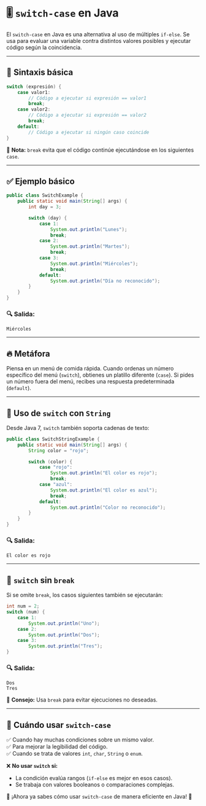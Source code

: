 # 🎚️ `switch-case` en Java

El `switch-case` en Java es una alternativa al uso de múltiples `if-else`. Se usa para evaluar una variable contra distintos valores posibles y ejecutar código según la coincidencia.

---

## 🔹 Sintaxis básica
```java
switch (expresión) {
    case valor1:
        // Código a ejecutar si expresión == valor1
        break;
    case valor2:
        // Código a ejecutar si expresión == valor2
        break;
    default:
        // Código a ejecutar si ningún caso coincide
}
```

📌 **Nota:** `break` evita que el código continúe ejecutándose en los siguientes `case`.

---

## ✅ Ejemplo básico
```java
public class SwitchExample {
    public static void main(String[] args) {
        int day = 3;

        switch (day) {
            case 1:
                System.out.println("Lunes");
                break;
            case 2:
                System.out.println("Martes");
                break;
            case 3:
                System.out.println("Miércoles");
                break;
            default:
                System.out.println("Día no reconocido");
        }
    }
}
```

### 🔍 Salida:
```
Miércoles
```

---

## 🔥 Metáfora
Piensa en un menú de comida rápida. Cuando ordenas un número específico del menú (`switch`), obtienes un platillo diferente (`case`). Si pides un número fuera del menú, recibes una respuesta predeterminada (`default`).

---

## 🔹 Uso de `switch` con `String`
Desde Java 7, `switch` también soporta cadenas de texto:
```java
public class SwitchStringExample {
    public static void main(String[] args) {
        String color = "rojo";

        switch (color) {
            case "rojo":
                System.out.println("El color es rojo");
                break;
            case "azul":
                System.out.println("El color es azul");
                break;
            default:
                System.out.println("Color no reconocido");
        }
    }
}
```

### 🔍 Salida:
```
El color es rojo
```

---

## 🔹 `switch` sin `break`
Si se omite `break`, los casos siguientes también se ejecutarán:
```java
int num = 2;
switch (num) {
    case 1:
        System.out.println("Uno");
    case 2:
        System.out.println("Dos");
    case 3:
        System.out.println("Tres");
}
```

### 🔍 Salida:
```
Dos
Tres
```

📌 **Consejo:** Usa `break` para evitar ejecuciones no deseadas.

---

## 📌 Cuándo usar `switch-case`
✅ Cuando hay muchas condiciones sobre un mismo valor.  
✅ Para mejorar la legibilidad del código.  
✅ Cuando se trata de valores `int`, `char`, `String` o `enum`.  

❌ **No usar `switch` si:**  
- La condición evalúa rangos (`if-else` es mejor en esos casos).  
- Se trabaja con valores booleanos o comparaciones complejas.  

🚀 ¡Ahora ya sabes cómo usar `switch-case` de manera eficiente en Java! 🎯
